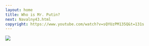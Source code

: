 ```yaml
---
layout: home
title: Who is Mr. Putin?
next: Navalny43.html
copyright: https://www.youtube.com/watch?v=sQYUzPM135Q&t=131s
---
```


[![](https://perestroika-2.com/images/prison.jpg)](Кац.html)
